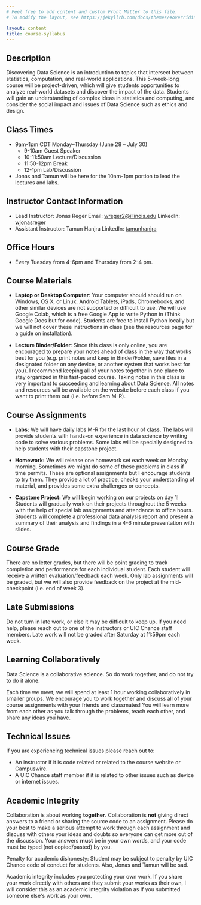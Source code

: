 ```yaml
---
# Feel free to add content and custom Front Matter to this file.
# To modify the layout, see https://jekyllrb.com/docs/themes/#overriding-theme-defaults

layout: content
title: course-syllabus
---
```


## Description

Discovering Data Science is an introduction to topics that intersect between statistics, computation, and real-world applications. This 5-week-long course will be project-driven, which will give students opportunities to analyze real-world datasets and discover the impact of the data. Students will gain an understanding of complex ideas in statistics and computing, and consider the social impact and issues of Data Science such as ethics and design.

## Class Times

* 9am-1pm CDT Monday–Thursday (June 28 – July 30)
    * 9-10am Guest Speaker
    * 10-11:50am Lecture/Discussion
    * 11:50-12pm Break
    * 12-1pm Lab/Discussion
* Jonas and Tamun will be here for the 10am-1pm portion to lead the lectures and labs.

## Instructor Contact Information

* Lead Instructor: Jonas Reger
  Email: <a href="mailto:wreger2@illinois.edu">wreger2@illinois.edu</a>
  LinkedIn: <a href="https://www.linkedin.com/in/wjonasreger/">wjonasreger</a>
* Assistant Instructor: Tamun Hanjra
  LinkedIn: <a href="https://www.linkedin.com/in/tamunhanjra/">tamunhanjra</a>

## Office Hours

* Every Tuesday from 4-6pm and Thursday from 2-4 pm.

## Course Materials

* **Laptop or Desktop Computer**: Your computer should should run on Windows, OS X, or Linux. Android Tablets, iPads, Chromebooks, and other similar devices are not supported or difficult to use. We will use Google Colab, which is a free Google App to write Python in (Think Google Docs but for code). Students are free to install Python locally but we will not cover these instructions in class (see the resources page for a guide on installation).

* **Lecture Binder/Folder**: Since this class is only online, you are encouraged to prepare your notes ahead of class in the way that works best for you (e.g. print notes and keep in Binder/Folder, save files in a designated folder on any device, or another system that works best for you). I recommend keeping all of your notes together in one place to stay organized in this fast-paced course. Taking notes in this class is very important to succeeding and learning about Data Science. All notes and resources will be available on the website before each class if you want to print them out (i.e. before 9am M-R).

## Course Assignments

* **Labs:** We will have daily labs M-R for the last hour of class. The labs will provide students with hands-on experience in data science by writing code to solve various problems. Some labs will be specially designed to help students with their capstone project.

* **Homework:** We will release one homework set each week on Monday morning. Sometimes we might do some of these problems in class if time permits. These are optional assignments but I encourage students to try them. They provide a lot of practice, checks your understanding of material, and provides some extra challenges or concepts.

* **Capstone Project:** We will begin working on our projects on day 1! Students will gradually work on their projects throughout the 5 weeks with the help of special lab assignments and attendance to office hours. Students will complete a professional data analysis report and present a summary of their analysis and findings in a 4-6 minute presentation with slides.

## Course Grade

There are no letter grades, but there will be point grading to track completion and performance for each individual student. Each student will receive a written evaluation/feedback each week. Only lab assignments will be graded, but we will also provide feedback on the project at the mid-checkpoint (i.e. end of week 3).

## Late Submissions 

Do not turn in late work, or else it may be difficult to keep up. If you need help, please reach out to one of the instructors or UIC Chance staff members. Late work will not be graded after Saturday at 11:59pm each week.

## Learning Collaboratively

Data Science is a collaborative science. So do work together, and do not try to do it alone.

Each time we meet, we will spend at least 1 hour working collaboratively in smaller groups. We encourage you to work together and discuss all of your course assignments with your friends and classmates! You will learn more from each other as you talk through the problems, teach each other, and share any ideas you have. 

## Technical Issues

If you are experiencing technical issues please reach out to:
* An instructor if it is code related or related to the course website or Campuswire.
* A UIC Chance staff member if it is related to other issues such as device or internet issues.

## Academic Integrity

Collaboration is about working **together**. Collaboration is **not** giving direct answers to a friend or sharing the source code to an assignment. Please do your best to make a serious attempt to work through each assignment and discuss with others your ideas and doubts so everyone can get more out of the discussion. Your answers **must** be in your own words, and your code must be typed (not copied/pasted) by you.

Penalty for academic dishonesty: Student may be subject to penalty by UIC Chance code of conduct for students. Also, Jonas and Tamun will be sad.

Academic integrity includes you protecting your own work. If you share your work directly with others and they submit your works as their own, I will consider this as an academic integrity violation as if you submitted someone else's work as your own.

